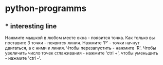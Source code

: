 # python-programms

## * interesting line
 Нажмите мышкой в любом месте окна - появится точка. Как только вы поставите 3 точки - появится линия. Нажмите 'P' - точки начнут двигаться, а с ними и линия. Чтобы перезапустить - нажмите 'R'. Чтобы увеличить число точек сглаживания - нажмите 'ctrl +', чтобы уменьшить - нажмите 'ctrl -'.
